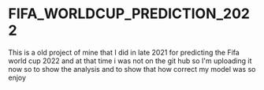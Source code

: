 # FIFA_WORLDCUP_PREDICTION_2022
This is a old project of mine that I did in late 2021 for predicting the Fifa world cup 2022 and at that time i was not on the git hub so I'm uploading it now so to show the analysis and to show that how correct my model was so enjoy 
